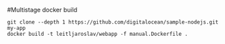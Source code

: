 #Multistage docker build
```shell
git clone --depth 1 https://github.com/digitalocean/sample-nodejs.git my-app
docker build -t leitljaroslav/webapp -f manual.Dockerfile .
```